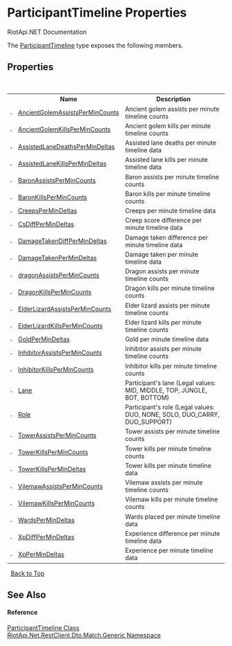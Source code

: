 # ParticipantTimeline Properties
RiotApi.NET Documentation 

The <a href="20dfe1bb-bad6-acf7-9647-78f9f4fbab4b">ParticipantTimeline</a> type exposes the following members.


## Properties
&nbsp;<table><tr><th></th><th>Name</th><th>Description</th></tr><tr><td>![Public property](media/pubproperty.gif "Public property")</td><td><a href="b2066da3-e62a-2b82-2c40-5c761939abfb">AncientGolemAssistsPerMinCounts</a></td><td>
Ancient golem assists per minute timeline counts</td></tr><tr><td>![Public property](media/pubproperty.gif "Public property")</td><td><a href="72e86f5a-3d40-1f1b-9aca-fab81f02e643">AncientGolemKillsPerMinCounts</a></td><td>
Ancient golem kills per minute timeline counts</td></tr><tr><td>![Public property](media/pubproperty.gif "Public property")</td><td><a href="c9c4906d-6e8f-118c-9eff-579f7e495759">AssistedLaneDeathsPerMinDeltas</a></td><td>
Assisted lane deaths per minute timeline data</td></tr><tr><td>![Public property](media/pubproperty.gif "Public property")</td><td><a href="ed472294-e9e9-b43e-34bc-9e1e104807c9">AssistedLaneKillsPerMinDeltas</a></td><td>
Assisted lane kills per minute timeline data</td></tr><tr><td>![Public property](media/pubproperty.gif "Public property")</td><td><a href="1a3eec1c-7f9e-3449-b4e8-db736512d30a">BaronAssistsPerMinCounts</a></td><td>
Baron assists per minute timeline counts</td></tr><tr><td>![Public property](media/pubproperty.gif "Public property")</td><td><a href="d409a418-c2e4-6a6f-6983-64c65be76faf">BaronKillsPerMinCounts</a></td><td>
Baron kills per minute timeline counts</td></tr><tr><td>![Public property](media/pubproperty.gif "Public property")</td><td><a href="fa7d8515-9f92-96d7-56d9-256268dd23e6">CreepsPerMinDeltas</a></td><td>
Creeps per minute timeline data</td></tr><tr><td>![Public property](media/pubproperty.gif "Public property")</td><td><a href="b1a50eac-5094-e4b7-cb41-e400c1c6f979">CsDiffPerMinDeltas</a></td><td>
Creep score difference per minute timeline data</td></tr><tr><td>![Public property](media/pubproperty.gif "Public property")</td><td><a href="151eb38d-e2ef-cd4c-9eeb-0dd2d74e4a5a">DamageTakenDiffPerMinDeltas</a></td><td>
Damage taken difference per minute timeline data</td></tr><tr><td>![Public property](media/pubproperty.gif "Public property")</td><td><a href="51dae9b7-5cb3-738f-c6ab-7a178ac099af">DamageTakenPerMinDeltas</a></td><td>
Damage taken per minute timeline data</td></tr><tr><td>![Public property](media/pubproperty.gif "Public property")</td><td><a href="d4ca98c5-22d2-51ce-94d1-79daa75c8488">dragonAssistsPerMinCounts</a></td><td>
Dragon assists per minute timeline counts</td></tr><tr><td>![Public property](media/pubproperty.gif "Public property")</td><td><a href="b32c3853-61f4-1702-02e0-d182b661588d">DragonKillsPerMinCounts</a></td><td>
Dragon kills per minute timeline counts</td></tr><tr><td>![Public property](media/pubproperty.gif "Public property")</td><td><a href="09b87ec1-db13-5545-9c86-4a20ce00e451">ElderLizardAssistsPerMinCounts</a></td><td>
Elder lizard assists per minute timeline counts</td></tr><tr><td>![Public property](media/pubproperty.gif "Public property")</td><td><a href="331111de-6313-0e0a-8c87-613f6bb05d09">ElderLizardKillsPerMinCounts</a></td><td>
Elder lizard kills per minute timeline counts</td></tr><tr><td>![Public property](media/pubproperty.gif "Public property")</td><td><a href="9174d830-bd14-0953-139b-ce1277204427">GoldPerMinDeltas</a></td><td>
Gold per minute timeline data</td></tr><tr><td>![Public property](media/pubproperty.gif "Public property")</td><td><a href="deb1fe6c-dcc3-0535-82aa-5018e524a693">InhibitorAssistsPerMinCounts</a></td><td>
Inhibitor assists per minute timeline counts</td></tr><tr><td>![Public property](media/pubproperty.gif "Public property")</td><td><a href="1f4c9d53-3123-e049-38a0-b4b19630241f">InhibitorKillsPerMinCounts</a></td><td>
Inhibitor kills per minute timeline counts</td></tr><tr><td>![Public property](media/pubproperty.gif "Public property")</td><td><a href="d7749f31-d2dc-5e44-b0be-01889a8304b1">Lane</a></td><td>
Participant's lane (Legal values: MID, MIDDLE, TOP, JUNGLE, BOT, BOTTOM)</td></tr><tr><td>![Public property](media/pubproperty.gif "Public property")</td><td><a href="282f6f74-9d4d-17cd-0eef-eadcfee486ee">Role</a></td><td>
Participant's role (Legal values: DUO, NONE, SOLO, DUO_CARRY, DUO_SUPPORT)</td></tr><tr><td>![Public property](media/pubproperty.gif "Public property")</td><td><a href="b4dc10be-b7a3-ae4c-779b-ad053df5f40a">TowerAssistsPerMinCounts</a></td><td>
Tower assists per minute timeline counts</td></tr><tr><td>![Public property](media/pubproperty.gif "Public property")</td><td><a href="cab52d06-2ee3-34ba-f567-386bf01aad12">TowerKillsPerMinCounts</a></td><td>
Tower kills per minute timeline counts</td></tr><tr><td>![Public property](media/pubproperty.gif "Public property")</td><td><a href="c2346fd6-a547-dc91-1763-646853e5e0e3">TowerKillsPerMinDeltas</a></td><td>
Tower kills per minute timeline data</td></tr><tr><td>![Public property](media/pubproperty.gif "Public property")</td><td><a href="76d1ef98-784f-4974-3fe2-15f2a1449217">VilemawAssistsPerMinCounts</a></td><td>
Vilemaw assists per minute timeline counts</td></tr><tr><td>![Public property](media/pubproperty.gif "Public property")</td><td><a href="668ca724-068d-6cfb-0ac2-db9c8b7ce16d">VilemawKillsPerMinCounts</a></td><td>
Vilemaw kills per minute timeline counts</td></tr><tr><td>![Public property](media/pubproperty.gif "Public property")</td><td><a href="819c58c7-a33a-748a-4ed4-8acfe472a184">WardsPerMinDeltas</a></td><td>
Wards placed per minute timeline data</td></tr><tr><td>![Public property](media/pubproperty.gif "Public property")</td><td><a href="78426f94-e2c6-75b8-c6b5-f9e69e252b1d">XpDiffPerMinDeltas</a></td><td>
Experience difference per minute timeline data</td></tr><tr><td>![Public property](media/pubproperty.gif "Public property")</td><td><a href="120d7f3e-4eeb-5493-e521-43b7b72238f7">XpPerMinDeltas</a></td><td>
Experience per minute timeline data</td></tr></table>&nbsp;
<a href="#participanttimeline-properties">Back to Top</a>

## See Also


#### Reference
<a href="20dfe1bb-bad6-acf7-9647-78f9f4fbab4b">ParticipantTimeline Class</a><br /><a href="f4767f78-ec21-8fc9-5619-34d53bfe8e2e">RiotApi.Net.RestClient.Dto.Match.Generic Namespace</a><br />